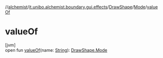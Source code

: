 //[alchemist](../../../../index.md)/[it.unibo.alchemist.boundary.gui.effects](../../index.md)/[DrawShape](../index.md)/[Mode](index.md)/[valueOf](value-of.md)

# valueOf

[jvm]\
open fun [valueOf](value-of.md)(name: [String](https://docs.oracle.com/javase/8/docs/api/java/lang/String.html)): [DrawShape.Mode](index.md)
